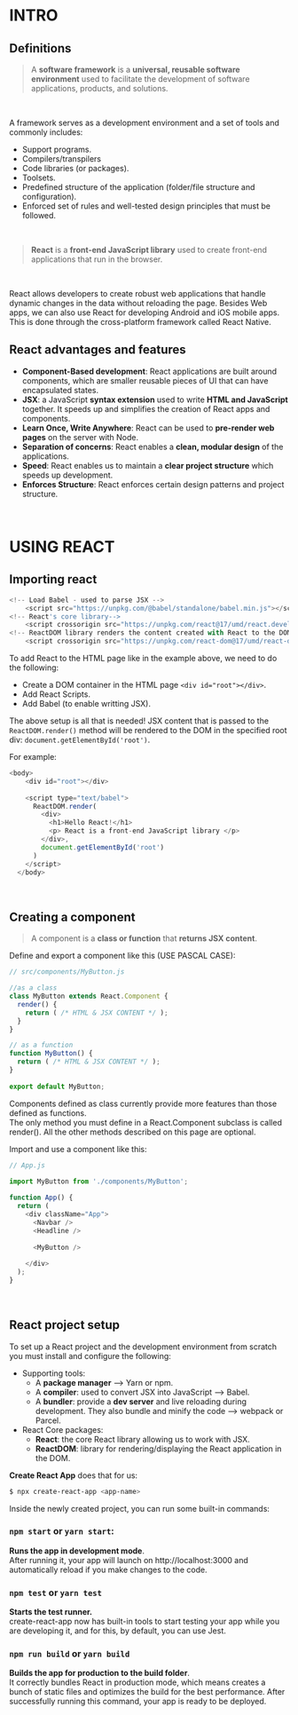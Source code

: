 
# INTRO

## Definitions

> A **software framework** is a **universal, reusable software environment** used to facilitate the development of software applications, products, and solutions.
<br/>

A framework serves as a development environment and a set of tools and commonly includes:
- Support programs.
- Compilers/transpilers
- Code libraries (or packages).
- Toolsets.
- Predefined structure of the application (folder/file structure and configuration).
- Enforced set of rules and well-tested design principles that must be followed.
<br/>

> **React** is a **front-end JavaScript library** used to create front-end applications that run in the browser.
<br/>

React allows developers to create robust web applications that handle dynamic changes in the data without reloading the page. Besides Web apps, we can also use React for developing Android and iOS mobile apps. This is done through the cross-platform framework called React Native.
<br/>


## React advantages and features

- **Component-Based development**: React applications are built around components, which are smaller reusable pieces of UI that can have encapsulated states.
- **JSX**: a JavaScript **syntax extension** used to write **HTML and JavaScript** together. It speeds up and simplifies the creation of React apps and components.
- **Learn Once, Write Anywhere**: React can be used to **pre-render web pages** on the server with Node. 
- **Separation of concerns**: React enables a **clean, modular design** of the applications.
- **Speed**: React enables us to maintain a **clear project structure** which speeds up development.
- **Enforces Structure**: React enforces certain design patterns and project structure.
<br/>


# USING REACT

## Importing react

``` javascript
<!-- Load Babel - used to parse JSX -->
    <script src="https://unpkg.com/@babel/standalone/babel.min.js"></script>
<!-- React's core library-->
    <script crossorigin src="https://unpkg.com/react@17/umd/react.development.js"></script>
<!-- ReactDOM library renders the content created with React to the DOM. -->
	<script crossorigin src="https://unpkg.com/react-dom@17/umd/react-dom.development.js"></script>
```

To add React to the HTML page like in the example above, we need to do the following:
- Create a DOM container in the HTML page `<div id="root"></div>`.
- Add React Scripts.
- Add Babel (to enable writting JSX).

The above setup is all that is needed! JSX content that is passed to the `ReactDOM.render()` method will be rendered to the DOM in the specified root div: `document.getElementById('root')`.

For example:

``` javascript
<body>
    <div id="root"></div>
 
    <script type="text/babel">
      ReactDOM.render(
        <div>
          <h1>Hello React!</h1>
          <p> React is a front-end JavaScript library </p>
        </div>,
        document.getElementById('root')
      )
    </script>
  </body>
```
<br/>


## Creating a component

> A component is a **class or function** that **returns JSX content**. 


Define and export a component like this (USE PASCAL CASE):
``` javascript
// src/components/MyButton.js

//as a class
class MyButton extends React.Component {
  render() {
    return ( /* HTML & JSX CONTENT */ );
  }
}

// as a function
function MyButton() {
  return ( /* HTML & JSX CONTENT */ );
}
 
export default MyButton;
```
Components defined as class currently provide more features than those defined as functions.<br/>
The only method you must define in a React.Component subclass is called render(). All the other methods described on this page are optional.


Import and use a component like this:
``` javascript
// App.js
 
import MyButton from './components/MyButton';

function App() {
  return (
    <div className="App">
      <Navbar />
      <Headline />
 
      <MyButton />
 
    </div>
  );
}
```
<br/>


## React project setup

To set up a React project and the development environment from scratch you must install and configure the following:
- Supporting tools:
    - A **package manager** -->  Yarn or npm.
    - A **compiler**: used to convert JSX into JavaScript --> Babel.
    - A **bundler**: provide a **dev server** and live reloading during development. They also bundle and minify the code --> webpack or Parcel.
- React Core packages:
    - **React**: the core React library allowing us to work with JSX.
	- **ReactDOM**: library for rendering/displaying the React application in the DOM.


**Create React App** does that for us:
``` bash
$ npx create-react-app <app-name>
```

Inside the newly created project, you can run some built-in commands:

### `npm start` or `yarn start`:

**Runs the app in development mode**. <br/>
After running it, your app will launch on http://localhost:3000 and automatically reload if you make changes to the code.
<br/>


### `npm test` or `yarn test`

**Starts the test runner.**  <br/>
create-react-app now has built-in tools to start testing your app while you are developing it, and for this, by default, you can use Jest.
<br/>


### `npm run build` or `yarn build`

**Builds the app for production to the build folder**.<br/>
It correctly bundles React in production mode, which means creates a bunch of static files and optimizes the build for the best performance. After successfully running this command, your app is ready to be deployed.



